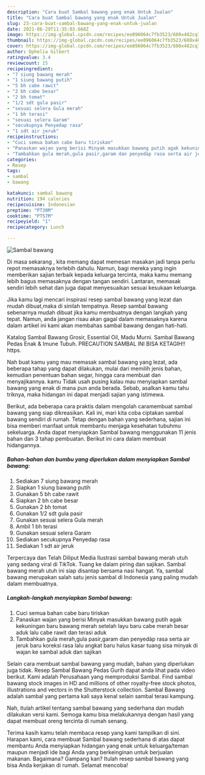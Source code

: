 ```yaml
---
description: "Cara buat Sambal bawang yang enak Untuk Jualan"
title: "Cara buat Sambal bawang yang enak Untuk Jualan"
slug: 23-cara-buat-sambal-bawang-yang-enak-untuk-jualan
date: 2021-06-29T11:35:03.668Z
image: https://img-global.cpcdn.com/recipes/ee896064c7fb3523/680x482cq70/sambal-bawang-foto-resep-utama.jpg
thumbnail: https://img-global.cpcdn.com/recipes/ee896064c7fb3523/680x482cq70/sambal-bawang-foto-resep-utama.jpg
cover: https://img-global.cpcdn.com/recipes/ee896064c7fb3523/680x482cq70/sambal-bawang-foto-resep-utama.jpg
author: Ophelia Gilbert
ratingvalue: 3.4
reviewcount: 15
recipeingredient:
- "7 siung bawang merah"
- "1 siung bawang putih"
- "5 bh cabe rawit"
- "2 bh cabe besar"
- "2 bh tomat"
- "1/2 sdt gula pasir"
- "sesuai selera Gula merah"
- "1 bh terasi"
- "sesuai selera Garam"
- "secukupnya Penyedap rasa"
- "1 sdt air jeruk"
recipeinstructions:
- "Cuci semua bahan cabe baru tiriskan"
- "Panaskan wajan yang berisi Minyak masukkan bawang putih agak kekuningan baru bawang merah setelah layu baru cabe merah besar aduk lalu cabe rawit dan terasi aduk"
- "Tambahkan gula merah,gula pasir,garam dan penyedàp rasa serta air jeruk baru koreksi rasa lalu angkat baru halus kasar tuang sisa minyak di wajan ke sambal aduk dan sajikan"
categories:
- Resep
tags:
- sambal
- bawang

katakunci: sambal bawang 
nutrition: 194 calories
recipecuisine: Indonesian
preptime: "PT30M"
cooktime: "PT57M"
recipeyield: "1"
recipecategory: Lunch

---
```



![Sambal bawang](https://img-global.cpcdn.com/recipes/ee896064c7fb3523/680x482cq70/sambal-bawang-foto-resep-utama.jpg)

Di masa  sekarang , kita memang dapat memesan masakan jadi tanpa perlu repot memasaknya terlebih dahulu. Namun, bagi mereka yang ingin memberikan sajian terbaik kepada keluarga tercinta, maka kamu memang lebih bagus memasaknya dengan tangan sendiri. Lantaran, memasak sendiri lebih sehat dan juga dapat menyesuaikan sesuai kesukaan keluarga.

Jika kamu lagi mencari inspirasi resep sambal bawang yang lezat dan mudah dibuat,maka di sinilah tempatnya. Resep sambal bawang  sebenarnya mudah dibuat jika kamu membuatnya dengan langkah yang tepat. Namun, anda jangan risau akan gagal dalam memasaknya 
karena dalam artikel ini kami akan membahas sambal bawang dengan hati-hati.  

Katalog Sambal Bawang Grosir, Essential Oil, Madu Murni. Sambal Bawang Pedas Enak &amp; Imune Tubuh. PRECAUTION SAMBAL INI BISA KETAGIH‼️ https.

Nah buat kamu yang mau memasak sambal bawang yang lezat, ada beberapa tahap yang dapat dilakukan, mulai dari memilih jenis bahan, kemudian penentuan bahan segar, hingga cara membuat dan menyajikannya. kamu Tidak usah pusing kalau mau menyiapkan sambal bawang yang enak di mana pun anda berada. Sebab, asalkan kamu  tahu triknya, maka hidangan ini dapat menjadi sajian yang istimewa.

Berikut, ada beberapa cara praktis  dalam mengolah caramembuat sambal bawang yang siap dikreasikan. Kali ini, mari kita coba ciptakan sambal bawang sendiri di rumah. Tetap dengan bahan yang sederhana, sajian ini bisa memberi manfaat untuk membantu menjaga kesehatan tubuhmu sekeluarga. Anda dapat menyiapkan Sambal bawang menggunakan 11 jenis bahan dan 3 tahap pembuatan. Berikut ini cara dalam membuat hidangannya.

<!--inarticleads1-->

##### Bahan-bahan dan bumbu yang diperlukan dalam menyiapkan Sambal bawang:

1. Sediakan 7 siung bawang merah
1. Siapkan 1 siung bawang putih
1. Gunakan 5 bh cabe rawit
1. Siapkan 2 bh cabe besar
1. Gunakan 2 bh tomat
1. Gunakan 1/2 sdt gula pasir
1. Gunakan sesuai selera Gula merah
1. Ambil 1 bh terasi
1. Gunakan sesuai selera Garam
1. Sediakan secukupnya Penyedap rasa
1. Sediakan 1 sdt air jeruk


Terpercaya dan Telah Diliput Media  Ilustrasi sambal bawang merah utuh yang sedang viral di TikTok. Tuang ke dalam piring dan sajikan. Sambal bawang merah utuh ini siap disantap bersama nasi hangat. Ya, sambal bawang merupakan salah satu jenis sambal di Indonesia yang paling mudah dalam membuatnya. 

<!--inarticleads2-->

##### Langkah-langkah menyiapkan Sambal bawang:

1. Cuci semua bahan cabe baru tiriskan
1. Panaskan wajan yang berisi Minyak masukkan bawang putih agak kekuningan baru bawang merah setelah layu baru cabe merah besar aduk lalu cabe rawit dan terasi aduk
1. Tambahkan gula merah,gula pasir,garam dan penyedàp rasa serta air jeruk baru koreksi rasa lalu angkat baru halus kasar tuang sisa minyak di wajan ke sambal aduk dan sajikan


Selain cara membuat sambal bawang yang mudah, bahan yang diperlukan juga tidak. Resep Sambal Bawang Pedas Gurih dapat anda lihat pada video berikut. Kami adalah Perusahaan yang memproduksi Sambal. Find sambal bawang stock images in HD and millions of other royalty-free stock photos, illustrations and vectors in the Shutterstock collection. Sambal Bawang adalah sambal yang pertama kali saya kenal selain sambal terasi kampung. 

Nah, itulah artikel tentang  sambal bawang  yang sederhana dan mudah dilakukan versi kami. Semoga kamu bisa melakukannya dengan hasil yang dapat membuat oreng tercinta di rumah senang. 

Terima kasih kamu telah membaca resep yang kami tampilkan di sini. Harapan kami, cara membuat  Sambal bawang sederhana di atas dapat membantu Anda menyiapkan hidangan yang enak untuk keluarga/teman maupun menjadi ide bagi Anda yang berkeinginan untuk berjualan makanan. Bagaimana? Gampang kan? Itulah resep sambal bawang yang bisa Anda kerjakan di rumah. Selamat mencoba!

